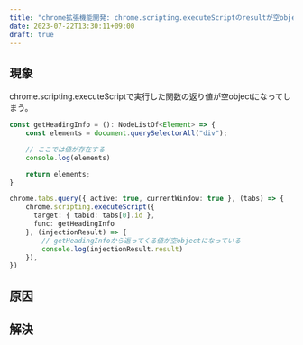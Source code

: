 ```yaml
---
title: "chrome拡張機能開発: chrome.scripting.executeScriptのresultが空objectになってしまう"
date: 2023-07-22T13:30:11+09:00
draft: true
---
```


## 現象

chrome.scripting.executeScriptで実行した関数の返り値が空objectになってしまう。

```ts
const getHeadingInfo = (): NodeListOf<Element> => {
    const elements = document.querySelectorAll("div");

    // ここでは値が存在する
    console.log(elements)

    return elements;
}

chrome.tabs.query({ active: true, currentWindow: true }, (tabs) => {
    chrome.scripting.executeScript({
      target: { tabId: tabs[0].id },
      func: getHeadingInfo
    }, (injectionResult) => {
        // getHeadingInfoから返ってくる値が空objectになっている
        console.log(injectionResult.result)
    }),
})
```

## 原因

## 解決


